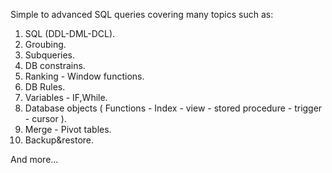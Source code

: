 Simple to advanced SQL queries covering many topics such as:

1) SQL (DDL-DML-DCL).
2) Groubing.
3) Subqueries.
4) DB constrains.
5) Ranking - Window functions.
6) DB Rules.
7) Variables - IF,While.
8) Database objects ( Functions - Index - view - stored procedure - trigger - cursor ).
9) Merge - Pivot tables.
10) Backup&restore.

And more...
